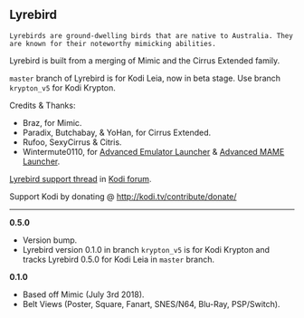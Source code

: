 ## Lyrebird ##

`Lyrebirds are ground-dwelling birds that are native to Australia. They are known for their
noteworthy mimicking abilities.`

Lyrebird is built from a merging of Mimic and the Cirrus Extended family.

`master` branch of Lyrebird is for Kodi Leia, now in beta stage. Use branch `krypton_v5`
for Kodi Krypton.

Credits & Thanks:

 * Braz, for Mimic.
 * Paradix, Butchabay, & YoHan, for Cirrus Extended.
 * Rufoo, SexyCirrus & Citris.
 * Wintermute0110, for [Advanced Emulator Launcher] & [Advanced MAME Launcher].

[Lyrebird support thread] in [Kodi forum].

Support Kodi by donating @ http://kodi.tv/contribute/donate/

[Lyrebird support thread]: https://forum.kodi.tv/showthread.php?tid=336217
[Kodi forum]: https://forum.kodi.tv/
[Advanced Emulator Launcher]: https://forum.kodi.tv/showthread.php?tid=287826
[Advanced MAME Launcher]: https://forum.kodi.tv/showthread.php?tid=304186

***

**0.5.0**
 - Version bump.
 - Lyrebird version 0.1.0 in branch `krypton_v5` is for Kodi Krypton and tracks 
   Lyrebird 0.5.0 for Kodi Leia in `master` branch.

**0.1.0**
 - Based off Mimic (July 3rd 2018).
 - Belt Views (Poster, Square, Fanart, SNES/N64, Blu-Ray, PSP/Switch).

